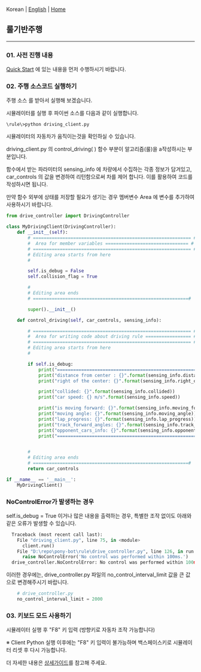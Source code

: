 Korean | [English](./Rulebase_Start_Eng.md)  | [Home](../README.md)

## 룰기반주행 
-------------------
### 01. 사전 진행 내용

[Quick Start](./Readme.md) 에 있는 내용을 먼저 수행하시기 바랍니다.



### 02. 주행 소스코드 실행하기

주행 소스 를 받아서 실행해 보겠습니다.

시뮬레이터를 실행 후 파이썬 소스를 다음과 같이 실행합니다.
```
\rule\>python driving_client.py
```

시뮬레이터의 자동차가 움직이는것을 확인하실 수 있습니다.


driving_client.py 의 control_driving( ) 함수 부분이 알고리즘(룰)을 a작성하시는 부분입니다.

함수에서 받는 파라미터의 sensing_info 에 차량에서 수집하는 각종 정보가 담겨있고, car_controls 의 값을 변경하여 리턴함으로써 차를 제어 합니다. 이를 활용하여 코드를 작성하시면 됩니다.

만약 함수 외부에 상태를 저장할 필요가 생기는 경우 멤버변수 Area 에 변수를 추가하여 사용하시기 바랍니다.


```python
from drive_controller import DrivingController

class MyDrivingClient(DrivingController):
    def __init__(self):
        # =========================================================== #
        #  Area for member variables =============================== #
        # =========================================================== #
        # Editing area starts from here
        #

        self.is_debug = False
        self.collision_flag = True

        #
        # Editing area ends
        # ==========================================================#

        super().__init__()

    def control_driving(self, car_controls, sensing_info):

        # =========================================================== #
        #  Area for writing code about driving rule ================= #
        # =========================================================== #
        # Editing area starts from here
        #

        if self.is_debug:
            print("=========================================================")
            print("distance from center : {}".format(sensing_info.distance_from_center))
            print("right of the center: {}".format(sensing_info.right_of_center))

            print("collided: {}".format(sensing_info.collided))
            print("car speed: {} m/s".format(sensing_info.speed))

            print("is moving forward: {}".format(sensing_info.moving_forward))
            print("moving angle: {}".format(sensing_info.moving_angle))
            print("lap_progress: {}".format(sensing_info.lap_progress))
            print("track_forward_angles: {}".format(sensing_info.track_forward_angles))
            print("opponent_cars_info: {}".format(sensing_info.opponent_cars_info))
            print("=========================================================")


        #
        # Editing area ends
        # ==========================================================#
        return car_controls

if __name__ == '__main__':
    MyDrivingClient()

```


### NoControlError가 발생하는 경우

self.is_debug = True 이거나 많은 내용을 출력하는 경우, 특별한 조작 없이도 아래와 같은 오류가 발생할 수 있습니다.

```python
  Traceback (most recent call last):
    File "driving_client.py", line 75, in <module>
      client.run()
    File "D:\repo\pony-bot\rule\drive_controller.py", line 126, in run
      raise NoControlError('No control was performed within 100ms.')
  drive_controller.NoControlError: No control was performed within 100ms.
```     


이러한 경우에는, drive_controller.py 파일의 no_control_interval_limit 값을 큰 값으로 변경해주시기 바랍니다.
```python
    # drive_controller.py
    no_control_interval_limit = 2000
```


### 03. 키보드 모드 사용하기

시뮬레이터 실행 후 "F8" 키 입력 (방향키로 자동차 조작 가능합니다)

※ Client Python 실행 이후에는 "F8" 키 입력이 불가능하며 백스페이스키로 시뮬레이터 리셋 후 다시 가능합니다.


더 자세한 내용은 [상세가이드](../Guide/Rulebase_Detail.md)를 참고해 주세요.
